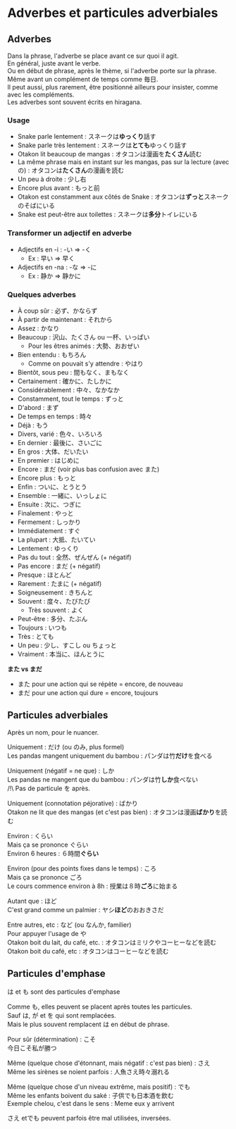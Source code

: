 # Adverbes et particules adverbiales

## Adverbes

Dans la phrase, l'adverbe se place avant ce sur quoi il agit.  
En général, juste avant le verbe.  
Ou en début de phrase, après le thème, si l'adverbe porte sur la phrase.  
Même avant un complément de temps comme 毎日.  
Il peut aussi, plus rarement, être positionné ailleurs pour insister, comme avec les compléments.  
Les adverbes sont souvent écrits en hiragana.

### Usage

- Snake parle lentement : スネークは**ゆっくり**話す
- Snake parle très lentement : スネークは**とても**ゆっくり話す
- Otakon lit beaucoup de mangas : オタコンは漫画を**たくさん**読む
- La même phrase mais en instant sur les mangas, pas sur la lecture (avec の) : オタコンは**たくさん**の漫画を読む
- Un peu à droite : 少し右
- Encore plus avant : もっと前
- Otakon est constamment aux côtés de Snake : オタコンは**ずっと**スネークのそばにいる
- Snake est peut-être aux toilettes : スネークは**多分**トイレにいる

### Transformer un adjectif en adverbe

- Adjectifs en -i : -い => -く
  - Ex : 早い => 早く
- Adjectifs en -na : -な => -に
  - Ex : 静か => 静かに

### Quelques adverbes

- À coup sûr : 必ず、かならず
- À partir de maintenant : それから
- Assez : かなり
- Beaucoup : 沢山、たくさん ou 一杯、いっぱい
  - Pour les êtres animés : 大勢、おおぜい
- Bien entendu : もちろん
  - Comme on pouvait s'y attendre : やはり
- Bientôt, sous peu : 間もなく、まもなく
- Certainement : 確かに、たしかに
- Considérablement : 中々、なかなか
- Constamment, tout le temps : ずっと
- D'abord : まず
- De temps en temps : 時々
- Déjà : もう
- Divers, varié : 色々、いろいろ
- En dernier : 最後に、さいごに
- En gros : 大体、だいたい
- En premier : はじめに
- Encore : まだ (voir plus bas confusion avec また)
- Encore plus : もっと
- Enfin : ついに、とうとう
- Ensemble : 一緒に、いっしょに
- Ensuite : 次に、つぎに
- Finalement : やっと
- Fermement : しっかり
- Immédiatement : すぐ
- La plupart : 大抵、たいてい
- Lentement : ゆっくり
- Pas du tout : 全然、ぜんぜん (+ négatif)
- Pas encore : まだ (+ négatif)
- Presque : ほとんど
- Rarement : たまに (+ négatif)
- Soigneusement : きちんと
- Souvent : 度々、たびたび
  - Très souvent : よく
- Peut-être : 多分、たぶん
- Toujours : いつも
- Très : とても
- Un peu : 少し、すこし ou ちょっと
- Vraiment : 本当に、ほんとうに

**また vs まだ**

- また pour une action qui se répète = encore, de nouveau
- まだ pour une action qui dure = encore, toujours

## Particules adverbiales

Après un nom, pour le nuancer.

Uniquement : だけ (ou のみ, plus formel)  
Les pandas mangent uniquement du bambou : パンダは竹**だけ**を食べる

Uniquement (négatif = ne que) : しか  
Les pandas ne mangent que du bambou : パンダは竹**しか**食べない  
/!\ Pas de particule を après.

Uniquement (connotation péjorative) : ばかり  
Otakon ne lit que des mangas (et c'est pas bien) : オタコンは漫画**ばかり**を読む

Environ : くらい  
Mais ça se prononce ぐらい  
Environ 6 heures : ６時間**ぐらい**

Environ (pour des points fixes dans le temps) : ころ  
Mais ça se prononce ごろ  
Le cours commence environ à 8h : 授業は８時**ごろ**に始まる

Autant que : ほど  
C'est grand comme un palmier : ヤシ**ほど**のおおきさだ

Entre autres, etc : など (ou なんか, familier)  
Pour appuyer l'usage de や  
Otakon boit du lait, du café, etc. : オタコンはミリクやコーヒーなどを読む  
Otakon boit du café, etc : オタコンはコーヒーなどを読む

## Particules d'emphase

は et も sont des particules d'emphase

Comme も, elles peuvent se placent après toutes les particules.  
Sauf は, が et を qui sont remplacées.  
Mais le plus souvent remplacent は en début de phrase.

Pour sûr (détermination) : こそ  
今日こそ私が勝つ

Même (quelque chose d'étonnant, mais négatif : c'est pas bien) : さえ  
Même les sirènes se noient parfois : 人魚さえ時々溺れる

Même (quelque chose d'un niveau extrême, mais positif) : でも  
Même les enfants boivent du saké : 子供でも日本酒を飲む  
Exemple chelou, c'est dans le sens : Meme eux y arrivent

さえ etでも peuvent parfois être mal utilisées, inversées.

